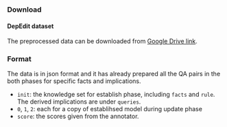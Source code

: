 ### Download

#### DepEdit dataset
The preprocessed data can be downloaded from [Google Drive link](https://drive.google.com/file/d/1sGasr5ffklLJmyN_Yw3pmt15BqD9MF5a/view?usp=sharing).

### Format

The data is in json format and it has already prepared all the QA pairs in the both phases for specific facts and implications. 

* `init`: the knowledge set for establish phase, including `facts` and `rule`. The derived implications are under `queries`.
* `0`, `1`, `2`: each for a copy of establihsed model during update phase
* `score`: the scores given from the annotator.
